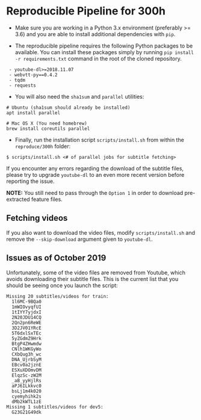 # Reproducible Pipeline for 300h

- Make sure you are working in a Python 3.x environment (preferably >= 3.6) and you
are able to install additional dependencies with `pip`.

- The reproducible pipeline requires the following Python packages to be available.
You can install these packages simply by running `pip install -r requirements.txt` command
in the root of the cloned repository.

```
 - youtube-dl>=2018.11.07
 - webvtt-py==0.4.2
 - tqdm
 - requests
```

- You will also need the `sha1sum` and `parallel` utilities:

```
# Ubuntu (sha1sum should already be installed)
apt install parallel

# Mac OS X (You need homebrew)
brew install coreutils parallel
```

- Finally, run the installation script `scripts/install.sh` from within the
  `reproduce/300h` folder:

```
$ scripts/install.sh <# of parallel jobs for subtitle fetching>
```

If you encounter any errors regarding the download of the subtitle files, please
try to upgrade `youtube-dl` to an even more recent version before reporting the issue.

**NOTE:** You still need to pass through the `Option 1` in order to download pre-extracted feature files.

## Fetching videos

If you also want to download the video files, modify `scripts/install.sh` and
remove the `--skip-download` argument given to `youtube-dl`.

## Issues as of October 2019

Unfortunately, some of the video files are removed from Youtube, which avoids downloading their subtitle files. This is the current list that you should be seeing once you launch the script:

```
Missing 20 subtitles/videos for train:
  1l6MC-9BQa0
  1mWIOvyqfUI
  1tIYY7yjdxI
  2N20JDU14CQ
  2Qn2pn6ReWE
  3D2JV01YRcE
  5T6dxlSxTEc
  5yZGdmZ9Hrk
  BtgP4ZHwmdw
  CNlh1WKGyWo
  CXbQug3h_wc
  DNA_UjrbSyM
  EBcv0a2jznE
  ESXuXDOmvDM
  ElqzSc-zW2M
  _aB_yyHjlRs
  aPJ6ILkkvc0
  bsLj1m4k020
  cyemyhihk2s
  dMb2kWTL1zE
Missing 1 subtitles/videos for dev5:
  G23G21G49dk
```
